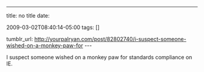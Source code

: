 ---
title: no title
date:

 2009-03-02T08:40:14-05:00 
tags:  []

tumblr_url:
http://yourpalryan.com/post/82802740/i-suspect-someone-wished-on-a-monkey-paw-for
\-\--

I suspect someone wished on a monkey paw for standards compliance on IE.
